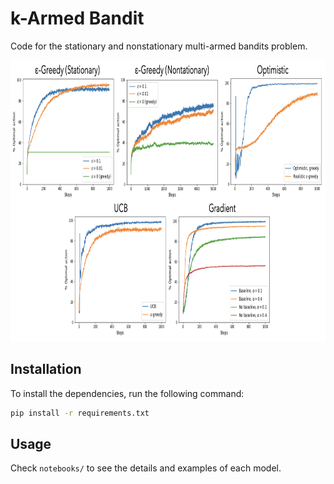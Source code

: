 # k-Armed Bandit
Code for the stationary and nonstationary multi-armed bandits problem.

<p align="center">
  <img width="900" height="450" src="images/plots.png?">
</p>




## Installation

To install the dependencies, run the following command:

```bash
pip install -r requirements.txt
```



## Usage

Check `notebooks/` to see the details and examples of each model.


